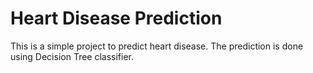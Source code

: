 # Heart Disease Prediction

This is a simple project to predict heart disease.
The prediction is done using Decision Tree classifier. 
